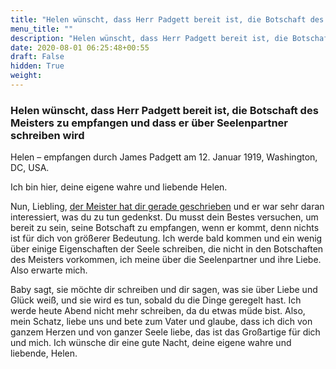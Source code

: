 ```yaml
---
title: "Helen wünscht, dass Herr Padgett bereit ist, die Botschaft des Meisters zu empfangen und dass er über Seelenpartner schreiben wird"
menu_title: ""
description: "Helen wünscht, dass Herr Padgett bereit ist, die Botschaft des Meisters zu empfangen und dass er über Seelenpartner schreiben wird"
date: 2020-08-01 06:25:48+00:55
draft: False
hidden: True
weight:
---
```

### Helen wünscht, dass Herr Padgett bereit ist, die Botschaft des Meisters zu empfangen und dass er über Seelenpartner schreiben wird

Helen – empfangen durch James Padgett am 12. Januar 1919, Washington, DC, USA.

Ich bin hier, deine eigene wahre und liebende Helen.

Nun, Liebling, [der Meister hat dir gerade geschrieben](/padgett-botschaften/padgett-botschaften-in-reihenfolge-des-datums/padgett-botschaften-1919/jesu-hilfe-ist-spirituell-grenzenlos-aber-die-materielle-hilfe-haengt-vom-individuum-selbst-ab-jep-jesus-12-januar-1919/) und er war sehr daran interessiert, was du zu tun gedenkst. Du musst dein Bestes versuchen, um bereit zu sein, seine Botschaft zu empfangen, wenn er kommt, denn nichts ist für dich von größerer Bedeutung. Ich werde bald kommen und ein wenig über einige Eigenschaften der Seele schreiben, die nicht in den Botschaften des Meisters vorkommen, ich meine über die Seelenpartner und ihre Liebe. Also erwarte mich.

Baby sagt, sie möchte dir schreiben und dir sagen, was sie über Liebe und Glück weiß, und sie wird es tun, sobald du die Dinge geregelt hast. Ich werde heute Abend nicht mehr schreiben, da du etwas müde bist. Also, mein Schatz, liebe uns und bete zum Vater und glaube, dass ich dich von ganzem Herzen und von ganzer Seele liebe, das ist das Großartige für dich und mich. Ich wünsche dir eine gute Nacht, deine eigene wahre und liebende, Helen.
